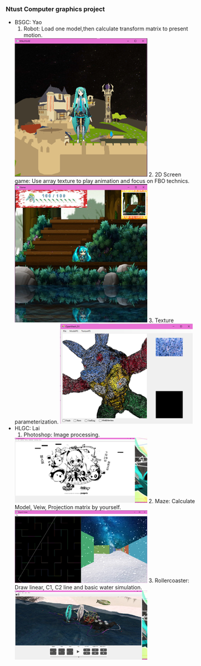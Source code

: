 ### Ntust Computer graphics project
* BSGC: Yao
    1. Robot: Load one model,then calculate transform matrix to present motion.
    <img src="Yaop1.png" alt="vanilla" width="350">
    2. 2D Screen game: Use array texture to play animation and focus on FBO technics.
    <img src="Yaop2.png" alt="vanilla" width="350">
    3. Texture parameterization.
    <img src="Yaop3.png" alt="vanilla" width="350">
* HLGC: Lai
    1. Photoshop: Image processing.
    <img src="Laip1.png" alt="vanilla" width="350">
    2. Maze: Calculate Model, Veiw, Projection matrix by yourself.
    <img src="Laip2.png" alt="vanilla" width="350">
    3. Rollercoaster: Draw linear, C1, C2 line and basic water simulation.
    <img src="Laip3.png" alt="vanilla" width="350">
